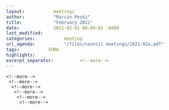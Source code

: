 ```yaml
---
layout:           meetings
author:           "Marcin Peski"
title:            "February 2021"
date:             2021-02-01 00:00:01 -0400
last_modified:          
categories:           meeting
url_agenda:           "/files/council meetings/2021-02a.pdf"
tags:           IHRA
highlights:          
excerpt_separator:          <!--more-->
---
```

 <!--more-->
  <!--more-->
   <!--more-->
    <!--more-->
     <!--more-->
      <!--more-->
       <!--more-->
        <!--more-->
         <!--more-->
